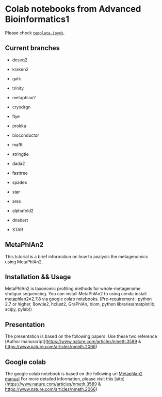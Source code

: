 # Colab notebooks from Advanced Bioinformatics1

Please check [`template.ipynb`](template.ipynb).

## Current branches
- deseq2
- kraken2
- gatk
- trinity
- metaphlan2
- cryodrgn
- flye
- prokka
- bioconductor
- mafft
- stringtie
- dada2
- fasttree
- spades
- star
- ares
- alphafold2
- dnabert

- STAR

## MetaPhlAn2
This tutorial is a brief information on how to analysis the metagenomics using MetaPhlAn2.

## Installation && Usage
MetaPhlAn2 is taxonomic profiling methods for whole-metagenome shotgun sequencing.
You can install MetaPhlAn2 to using conda install metaphlan2=2.7.8 via google colab notebooks.
(Pre-requirement : python 2.7 or higher, Bowtie2, hclust2, GraPhlAn, biom, python libraries(matplotlib, scipy, pylab))

## Presentation
The presentation is based on the following papers.
Use these two reference 
[Author manuscript](https://www.nature.com/articles/nmeth.3589 & https://www.nature.com/articles/nmeth.2066)

## Google colab
The google colab notebook is based on the following url
[Metaphlan2 manual](https://huttenhower.sph.harvard.edu/metaphlan2/)
For more detailed information, please visit this [site](https://www.nature.com/articles/nmeth.3589 & https://www.nature.com/articles/nmeth.2066)































